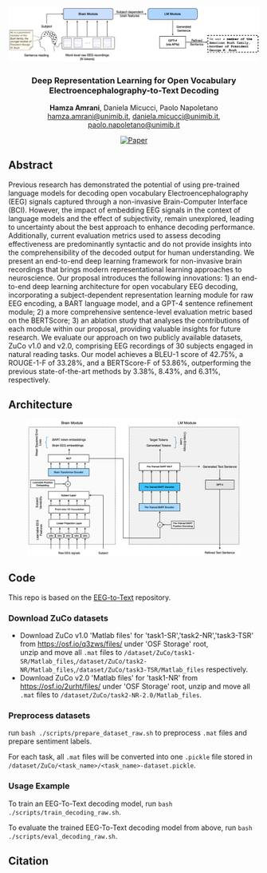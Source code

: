 
<div align="center">
  <a href="https://github.com/hamzaamrani/EEG-to-Text-Decoding/blob/main/overview.png">
    <img src="overview.png" alt="Overview">
  </a>

  <h3 align="center">Deep Representation Learning for Open Vocabulary Electroencephalography-to-Text Decoding</h3>

  <p align="center">
    <h> <b>Hamza Amrani</b>, Daniela Micucci, Paolo Napoletano</h>
    <br />
    <a href="mailto:hamza.amrani@unimib.it">hamza.amrani@unimib.it</a>,
    <a href="mailto:daniela.micucci@unimib.it">daniela.micucci@unimib.it</a>,
    <a href="mailto:paolo.napoletano@unimib.it">paolo.napoletano@unimib.it</a>

  </p>
</div>

<div align="center">    
 

[![Paper](http://img.shields.io/badge/paper-arxiv.1001.2234-B31B1B.svg)](https://arxiv.org)
<!--
ARXIV   
[![Paper](http://img.shields.io/badge/arxiv-math.co:1480.1111-B31B1B.svg)](https://arxiv.org)
-->
 
</div>


<!-- ABSTRACT -->
## Abstract

Previous research has demonstrated the potential of using pre-trained language models for decoding open vocabulary Electroencephalography (EEG) signals captured through a non-invasive Brain-Computer Interface (BCI). However, the impact of embedding EEG signals in the context of language models and the effect of subjectivity, remain unexplored, leading to uncertainty about the best approach to enhance decoding performance. Additionally, current evaluation metrics used to assess decoding effectiveness are predominantly syntactic and do not provide insights into the comprehensibility of the decoded output for human understanding. We present an end-to-end deep learning framework for non-invasive brain recordings that brings modern representational learning approaches to neuroscience. Our proposal introduces the following innovations: 1) an end-to-end deep learning architecture for open vocabulary EEG decoding, incorporating a subject-dependent representation learning module for raw EEG encoding, a BART language model, and a GPT-4 sentence refinement module; 2) a more comprehensive sentence-level evaluation metric based on the BERTScore; 3) an ablation study that analyses the contributions of each module within our proposal, providing valuable insights for future research. We evaluate our approach on two publicly available datasets, ZuCo v1.0 and v2.0, comprising EEG recordings of 30 subjects engaged in natural reading tasks. Our model achieves  a  BLEU-1 score of 42.75%, a ROUGE-1-F of 33.28%,  and a BERTScore-F of 53.86%, outperforming the previous state-of-the-art methods by 3.38%, 8.43%, and 6.31%, respectively.


<!-- ARCHITECTURE -->
## Architecture
<div align="center">
  <img src="architecture.png" alt="Architecture" width="85%">
</div>


<!-- CODE -->
## Code

This repo is based on the [EEG-to-Text](https://github.com/MikeWangWZHL/EEG-To-Text) repository.

### Download ZuCo datasets
- Download ZuCo v1.0 'Matlab files' for 'task1-SR','task2-NR','task3-TSR' from https://osf.io/q3zws/files/ under 'OSF Storage' root,  
unzip and move all `.mat` files to `/dataset/ZuCo/task1-SR/Matlab_files`,`/dataset/ZuCo/task2-NR/Matlab_files`,`/dataset/ZuCo/task3-TSR/Matlab_files` respectively.
- Download ZuCo v2.0 'Matlab files' for 'task1-NR' from https://osf.io/2urht/files/ under 'OSF Storage' root, unzip and move all `.mat` files to `/dataset/ZuCo/task2-NR-2.0/Matlab_files`.

### Preprocess datasets
run `bash ./scripts/prepare_dataset_raw.sh` to preprocess `.mat` files and prepare sentiment labels. 

For each task, all `.mat` files will be converted into one `.pickle` file stored in `/dataset/ZuCo/<task_name>/<task_name>-dataset.pickle`. 

### Usage Example
To train an EEG-To-Text decoding model, run `bash ./scripts/train_decoding_raw.sh`.

To evaluate the trained EEG-To-Text decoding model from above, run `bash ./scripts/eval_decoding_raw.sh`.


<!-- CITATION -->
## Citation

```
  

```
